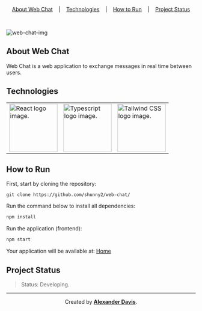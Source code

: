<p align="center">
  <a href="#about-web-chat">About Web Chat</a>
  &nbsp;&nbsp;&nbsp;|&nbsp;&nbsp;&nbsp;
  <a href="#technologies">Technologies</a>
  &nbsp;&nbsp;&nbsp;|&nbsp;&nbsp;&nbsp;
  <a href="#how-to-run">How to Run</a>
  &nbsp;&nbsp;&nbsp;|&nbsp;&nbsp;&nbsp;
  <a href="p#roject-status">Project Status</a>
</p>

</br>

![web-chat-img](https://user-images.githubusercontent.com/72872854/210188458-06fd70de-76c4-402c-b795-82e61bfa375e.png)

## About Web Chat

Web Chat is a web application to exchange messages in real time between users.

## Technologies

<table>
  <thead>
  </thead>
  <tbody>
    <td>
      <a href="https://reactjs.org/" title="React"><img width="128" height="128" src="https://cdn.worldvectorlogo.com/logos/react-2.svg" alt="React logo image." /></a>
    </td>
    <td>
      <a href="https://www.typescriptlang.org/" title="TypeScript"><img width="128" height="128" src="https://cdn.worldvectorlogo.com/logos/typescript-2.svg" alt="Typescript logo image." /></a>
    </td>
    <td>
      <a href="https://tailwindcss.com/" title="Tailwind CSS"><img width="128" height="128" src="https://cdn.worldvectorlogo.com/logos/tailwindcss.svg" alt="Tailwind CSS logo image." /></a>
    </td>
  </tbody>
</table>

## How to Run

First, start by cloning the repository:
```shell
git clone https://github.com/shunny2/web-chat/
```

Run the command below to install all dependencies:
```bash
npm install
```

Run the application (frontend):
```bash
npm start
```

Your application will be available at: [Home](http://localhost:3000/)

## Project Status

> Status: Developing.

<hr/>

<p align="center">Created by <a href="https://github.com/shunny2"><b>Alexander Davis</b></a>.</p>
